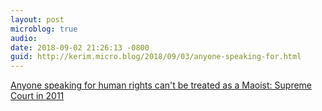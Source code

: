 ```yaml
---
layout: post
microblog: true
audio: 
date: 2018-09-02 21:26:13 -0800
guid: http://kerim.micro.blog/2018/09/03/anyone-speaking-for.html
---
```

[Anyone speaking for human rights can't be treated as a Maoist: Supreme Court in 2011](https://economictimes.indiatimes.com/news/politics-and-nation/anyone-speaking-for-human-rights-cant-be-treated-as-a-maoist-supreme-court-8-years-ago/articleshow/65650827.cms) 
